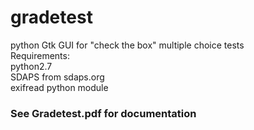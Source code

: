 # gradetest
python Gtk GUI for "check the box" multiple choice tests </br>
Requirements: </br>
python2.7 </br>
SDAPS from sdaps.org </br>
exifread python module
### See Gradetest.pdf for documentation
